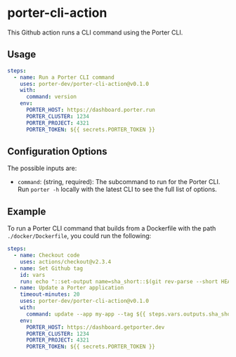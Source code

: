 # porter-cli-action

This Github action runs a CLI command using the Porter CLI. 

## Usage

```yaml
steps:
  - name: Run a Porter CLI command
    uses: porter-dev/porter-cli-action@v0.1.0
    with:
      command: version
    env:
      PORTER_HOST: https://dashboard.porter.run
      PORTER_CLUSTER: 1234
      PORTER_PROJECT: 4321
      PORTER_TOKEN: ${{ secrets.PORTER_TOKEN }}
```

## Configuration Options

The possible inputs are:

- `command`: (string, required): The subcommand to run for the Porter CLI. Run `porter -h` locally with the latest CLI to see the full list of options. 

## Example 

To run a Porter CLI command that builds from a Dockerfile with the path `./docker/Dockerfile`, you could run the following:

```yaml
steps:
  - name: Checkout code
    uses: actions/checkout@v2.3.4
  - name: Set Github tag
    id: vars
    run: echo "::set-output name=sha_short::$(git rev-parse --short HEAD)"
  - name: Update a Porter application
    timeout-minutes: 20
    uses: porter-dev/porter-cli-action@v0.1.0
    with:
      command: update --app my-app --tag ${{ steps.vars.outputs.sha_short }} --dockerfile ./docker/Dockerfile --stream
    env:
      PORTER_HOST: https://dashboard.getporter.dev
      PORTER_CLUSTER: 1234
      PORTER_PROJECT: 4321
      PORTER_TOKEN: ${{ secrets.PORTER_TOKEN }}
```
